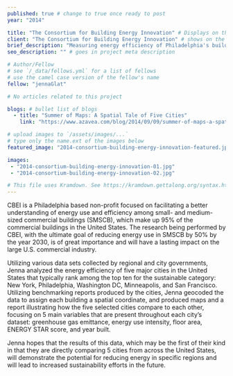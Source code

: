 ```yaml
---
published: true # change to true once ready to post
year: "2014"

title: "The Consortium for Building Energy Innovation" # Displays on the project post page
client: "The Consortium for Building Energy Innovation" # shows on the project card
brief_description: "Measuring energy efficiency of Philadelphia's building stock" # shows on the project card
seo_description: "" # goes in project meta description

# Author/Fellow
# see `/_data/fellows.yml` for a list of fellows
# use the camel case version of the fellow's name
fellow: "jennaGlat"

# No articles related to this project

blogs: # bullet list of blogs
  - title: "Summer of Maps: A Spatial Tale of Five Cities"
    link: "https://www.azavea.com/blog/2014/09/09/summer-of-maps-a-spatial-tale-of-five-cities/"

# upload images to `/assets/images/...`
# type only the name.ext of the images below
featured_image: "2014-consortium-building-energy-innovation-featured.jpg"

images:
 - "2014-consortium-building-energy-innovation-01.jpg"
 - "2014-consortium-building-energy-innovation-02.jpg"

# This file uses Kramdown. See https://kramdown.gettalong.org/syntax.html for syntax
---
```

CBEI is a Philadelphia based non-profit focused on facilitating a better understanding of energy use and efficiency among small- and medium- sized commercial buildings (SMSCB), which make up 95% of the commercial buildings in the United States. The research being performed by CBEI, with the ultimate goal of reducing energy use in SMSCB by 50% by the year 2030, is of great importance and will have a lasting impact on the large U.S. commercial industry.

Utilizing various data sets collected by regional and city governments, Jenna analyzed the energy efficiency of five major cities in the United States that typically rank among the top ten for the sustainable category: New York, Philadelphia, Washington DC, Minneapolis, and San Francisco. Utilizing benchmarking reports produced by the cities, Jenna geocoded the data to assign each building a spatial coordinate, and produced maps and a report illustrating how the five selected cities compare to each other, focusing on 5 main variables that are present throughout each city’s dataset: greenhouse gas emittance, energy use intensity, floor area, ENERGY STAR score, and year built.

Jenna hopes that the results of this data, which may be the first of their kind in that they are directly comparing 5 cities from across the United States, will demonstrate the potential for reducing energy in specific regions and will lead to increased sustainability efforts in the future.
